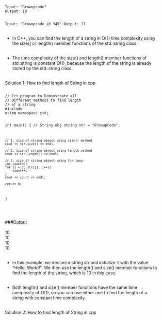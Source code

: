 <Code language="cpp">
Input: "Growupcode"
Output: 10

Input: "Growupcode \0 345"
Output: 11
</Code>
<br/><br/>

* In C++, you can find the length of a string in O(1) time complexity using the size() or length() member functions of the std::string class.<br/><br/>

* The time complexity of the size() and length() member functions of std::string is constant O(1), because the length of the string is already stored by the std::string class.<br/><br/>

Solution 1: How to find length of String in cpp

<Code language="cpp">
// C++ program to Demonstrate all
// Different methods to find length
// of a string
#include <bits/stdc++.h>
using namespace std;

int main()
{
	// String obj
	string str = "GrowupCode";

	// 1. size of string object using size() method
	cout << str.size() << endl;

	// 2. size of string object using length method
	cout << str.length() << endl;

	// 3. size of string object using for loop
	int count=0;
	for (i = 0; str[i]; i++){
	    count++;
	}
	cout << count << endl;

	return 0;
}

</Code>
<br/><br/>
###Output<br/><br/>
10<br/>
10<br/>
10<br/>
10<br/><br/>

* In this example, we declare a string str and initialize it with the value "Hello, World!". We then use the length() and size() member functions to find the length of the string, which is 13 in this case.<br/><br/>

* Both length() and size() member functions have the same time complexity of O(1), so you can use either one to find the length of a string with constant time complexity.<br/><br/>

Solution 2: How to find length of String in cpp<br/><br/>

